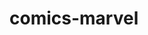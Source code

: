 # comics-marvel

<!-- npm i md5 JavaScript function for hashing messages with md5 -->
<!-- npm install spin.js  ==>>   loader -->
<!-- installing libraries md5,  spin.js, create function hash, breakpointsWidth -->
<!-- created function api getCharacters, submit  onSearchInputSubmit -->
<!-- created function renderGalleryHero,  -->
<!-- add search error render svg -->
<!-- add loader  -->
<!-- create function onHeaderScroll -->
<!-- created section random characters html, css , function getRandomCharacters  -->
<!-- add style  random characters @media screen and 768 - 1440 -->
<!-- created function js-slide section  random characters -->
<!-- fix js-slide style rendom-characters, and create section last-comics html -->
<!-- created function getRandomComics, add  slide Swiper -->
<!-- fix slide hero-characters -->
<!-- refinement of styles and js slide hero-characters -->
<!-- created footer html and css -->
<!-- added check for  'http://','https://' -->
<!-- add method allowTouchMove prohibits slide on the screen mobile -->
<!-- finalizing the slide section hero-characters Swiper -->
<!-- add section home-characters html, css, image, header, footer -->
<!-- add section sort-characters html, css,svg,  tui-pagination-->
<!-- add function getComics sort-characters.js -->
